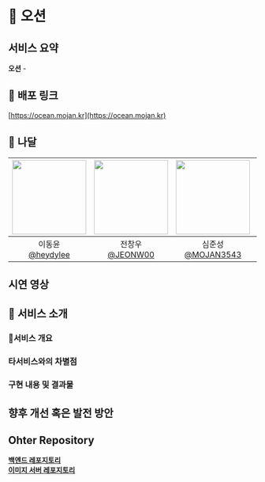 # 🌊 오션

## 서비스 요약

**오션** -

## 📱 배포 링크

[https://ocean.mojan.kr](https://ocean.mojan.kr)

## 🌲 나달

| <img src="https://avatars.githubusercontent.com/u/174276728?v=4" width="150" height="150"/> | <img src="https://avatars.githubusercontent.com/u/130034324?v=4" width="150" height="150"/> | <img src="https://avatars.githubusercontent.com/u/71973291?v=4" width="150" height="150"/> | <img src="https://avatars.githubusercontent.com/u/172799476?v=4" width="150" height="150"/> |
| :-----------------------------------------------------------------------------------------: | :-----------------------------------------------------------------------------------------: | :----------------------------------------------------------------------------------------: | :-----------------------------------------------------------------------------------------: |
|                     이동윤<br/>[@heydylee](https://github.com/heydylee)                     |                      전창우<br/>[@JEONW00](https://github.com/JEONW00)                      |                   심준성<br/>[@MOJAN3543](https://github.com/MOJAN3543)                    |                 윤강훈<br/>[@YoonGangHoon](https://github.com/YoonGangHoon)                 |

## 시연 영상

## 💬 서비스 소개

### 🔧서비스 개요

### 타서비스와의 차별점

### 구현 내용 및 결과물

## 향후 개선 혹은 발전 방안

## Ohter Repository

[**백엔드 레포지토리**](https://github.com/KNU-Capslock/Ocean-Backend)  
[**이미지 서버 레포지토리**](https://github.com/KNU-Capslock/Ocean-AI)
